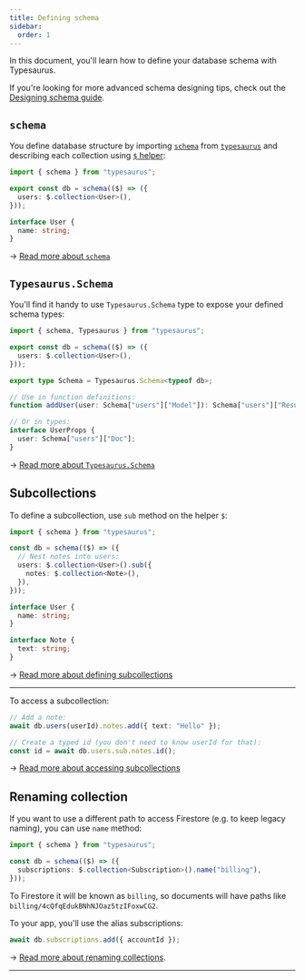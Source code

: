 ```yaml
---
title: Defining schema
sidebar:
  order: 1
---
```


In this document, you'll learn how to define your database schema with Typesaurus.

If you're looking for more advanced schema designing tips, check out the [Designing schema guide](/type-safety/designing/).

## `schema`

You define database structure by importing [`schema`](/api/schema) from [`typesaurus`] and describing each collection using [`$` helper](/api/schema#-helper):

```ts
import { schema } from "typesaurus";

export const db = schema(($) => ({
  users: $.collection<User>(),
}));

interface User {
  name: string;
}
```

→ [Read more about `schema`](/api/schema)

## `Typesaurus.Schema`

You'll find it handy to use `Typesaurus.Schema` type to expose your defined schema types:

```ts
import { schema, Typesaurus } from "typesaurus";

export const db = schema(($) => ({
  users: $.collection<User>(),
}));

export type Schema = Typesaurus.Schema<typeof db>;

// Use in function definitions:
function addUser(user: Schema["users"]["Model"]): Schema["users"]["Result"];

// Or in types:
interface UserProps {
  user: Schema["users"]["Doc"];
}
```

→ [Read more about `Typesaurus.Schema`](/types/schema/)

## Subcollections

To define a subcollection, use `sub` method on the helper `$`:

```ts
import { schema } from "typesaurus";

const db = schema(($) => ({
  // Nest notes into users:
  users: $.collection<User>().sub({
    notes: $.collection<Note>(),
  }),
}));

interface User {
  name: string;
}

interface Note {
  text: string;
}
```

→ [Read more about defining subcollections](/api/schema#collectionsub)

---

To access a subcollection:

```ts
// Add a note:
await db.users(userId).notes.add({ text: "Hello" });

// Create a typed id (you don't need to know userId for that):
const id = await db.users.sub.notes.id();
```

→ [Read more about accessing subcollections](/classes/collection/#sub)

## Renaming collection

If you want to use a different path to access Firestore (e.g. to keep legacy naming), you can use `name` method:

```ts
import { schema } from "typesaurus";

const db = schema(($) => ({
  subscriptions: $.collection<Subscription>().name("billing"),
}));
```

To Firestore it will be known as `billing`, so documents will have paths like `billing/4cQfqEdukBNhNJOaz5tzIFoxwCG2`.

To your app, you'll use the alias subscriptions:

```ts
await db.subscriptions.add({ accountId });
```

→ [Read more about renaming collections](/api/schema#collectionname).

---

[`typesaurus`]: https://www.npmjs.com/package/typesaurus
